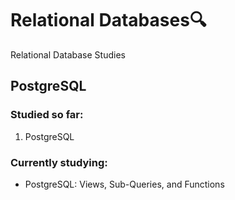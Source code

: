 # Relational Databases:mag:
Relational Database Studies



##  PostgreSQL

### Studied so far:

1. PostgreSQL



### Currently studying:

-  PostgreSQL: Views, Sub-Queries, and Functions

